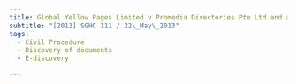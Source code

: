 ```yaml
---
title: Global Yellow Pages Limited v Promedia Directories Pte Ltd and another suit 
subtitle: "[2013] SGHC 111 / 22\_May\_2013"
tags:
  - Civil Procedure
  - Discovery of documents
  - E-discovery

---
```


